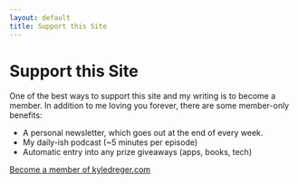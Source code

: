 ```yaml
---
layout: default
title: Support this Site
---
```

# Support this Site

One of the best ways to support this site and my writing is to become a member. In addition to me loving you forever, there are some member-only benefits: 

- A personal newsletter, which goes out at the end of every week.
- My daily-ish podcast (~5 minutes per episode)
- Automatic entry into any prize giveaways (apps, books, tech)

[Become a member of kyledreger.com](https://kyledreger.memberful.com/checkout?plan=1375) 





